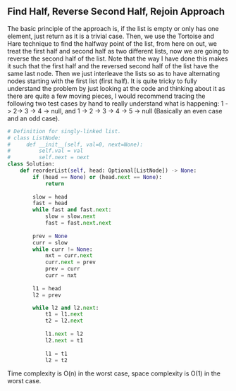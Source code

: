 ## Find Half, Reverse Second Half, Rejoin Approach
The basic principle of the approach is, if the list is empty or only has one element, just return as it is a trivial case. Then, we use the Tortoise and Hare technique to find the halfway point of the list, from here on out, we treat the first half and second half as two different lists, now we are going to reverse the second half of the list. Note that the way I have done this makes it such that the first half and the reversed second half of the list have the same last node. Then we just interleave the lists so as to have alternating nodes starting with the first list (first half). It is quite tricky to fully understand the problem by just looking at the code and thinking about it as there are quite a few moving pieces, I would recommend tracing the following two test cases by hand to really understand what is happening: 1 -> 2-> 3 -> 4 -> null, and 1 -> 2 -> 3 -> 4 -> 5 -> null (Basically an even case and an odd case).
``` python
# Definition for singly-linked list.
# class ListNode:
#     def __init__(self, val=0, next=None):
#         self.val = val
#         self.next = next
class Solution:
    def reorderList(self, head: Optional[ListNode]) -> None:
        if (head == None) or (head.next == None):
            return
        
        slow = head
        fast = head
        while fast and fast.next:
            slow = slow.next
            fast = fast.next.next
        
        prev = None
        curr = slow
        while curr != None:
            nxt = curr.next
            curr.next = prev
            prev = curr
            curr = nxt
        
        l1 = head
        l2 = prev

        while l2 and l2.next:
            t1 = l1.next
            t2 = l2.next
            
            l1.next = l2
            l2.next = t1
            
            l1 = t1
            l2 = t2
```
Time complexity is O(n) in the worst case, space complexity is O(1) in the worst case.